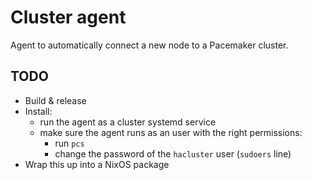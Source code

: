 # Cluster agent

Agent to automatically connect a new node to a Pacemaker cluster.

## TODO

-   Build & release
-   Install:
    -   run the agent as a cluster systemd service
    -   make sure the agent runs as an user with the right permissions:
        -   run `pcs`
        -   change the password of the `hacluster` user (`sudoers` line)
-   Wrap this up into a NixOS package
